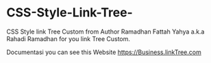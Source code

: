 # CSS-Style-Link-Tree-
CSS Style link Tree Custom from Author Ramadhan Fattah Yahya a.k.a Rahadi Ramadhan for you link Tree Custom.

Documentasi you can see this Website https://Business.linkTree.com
